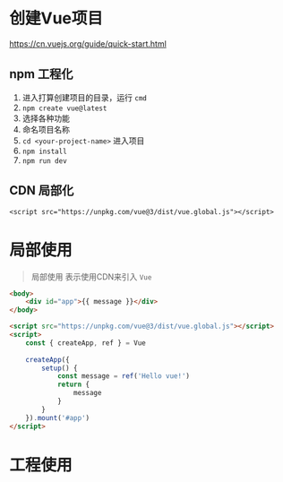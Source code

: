 # 创建Vue项目
https://cn.vuejs.org/guide/quick-start.html
## npm 工程化
1. 进入打算创建项目的目录，运行 `cmd`
2. `npm create vue@latest`
3. 选择各种功能
4. 命名项目名称
5. `cd <your-project-name>` 进入项目
6. `npm install`
7. `npm run dev`
## CDN 局部化
`<script src="https://unpkg.com/vue@3/dist/vue.global.js"></script>`

# 局部使用
>局部使用 表示使用CDN来引入 `Vue`

```html
<body>
	<div id="app">{{ message }}</div>
</body>

<script src="https://unpkg.com/vue@3/dist/vue.global.js"></script>
<script>
	const { createApp, ref } = Vue
	
	createApp({
		setup() {
			const message = ref('Hello vue!')
			return {
				message
			}
		}
	}).mount('#app')
</script>
```



# 工程使用